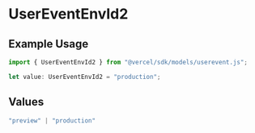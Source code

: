 # UserEventEnvId2

## Example Usage

```typescript
import { UserEventEnvId2 } from "@vercel/sdk/models/userevent.js";

let value: UserEventEnvId2 = "production";
```

## Values

```typescript
"preview" | "production"
```